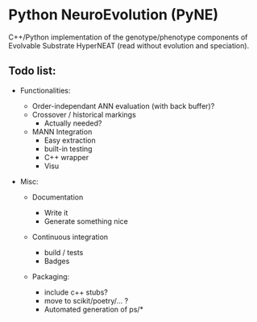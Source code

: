 # Python NeuroEvolution (PyNE)

C++/Python implementation of the genotype/phenotype components of Evolvable Substrate HyperNEAT (read without evolution and speciation).

## Todo list:
 - Functionalities:
   - Order-independant ANN evaluation (with back buffer)?
   - Crossover / historical markings
     - Actually needed?
   - MANN Integration
     - Easy extraction
     - built-in testing
     - C++ wrapper
     - Visu
     
  - Misc:
    - Documentation
      - Write it
      - Generate something nice
  
    - Continuous integration
      - build / tests
      - Badges
      
    - Packaging:
      - include c++ stubs?
      - move to scikit/poetry/... ?
      - Automated generation of ps/*
